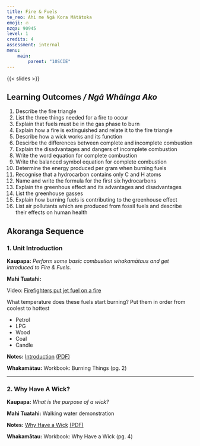 ```yaml
---
title: Fire & Fuels
te_reo: Ahi me Ngā Kora Mātātoka
emoji: 🔥
nzqa: 90945
level: 1
credits: 4
assessment: internal
menu:
    main:
        parent: "10SCIE"
---
```


{{< slides >}}

## Learning Outcomes _/ Ngā Whāinga Ako_ 

1. Describe the fire triangle
2. List the three things needed for a fire to occur
3. Explain that fuels must be in the gas phase to burn
4. Explain how a fire is extinguished and relate it to the fire triangle
5. Describe how a wick works and its function
6. Descirbe the differences between complete and incomplete combustion
7. Explain the disadvantages and dangers of incomplete combustion
8. Write the word equation for complete combustion
9. Write the balanced symbol equation for complete combustion
10. Determine the energy produced per gram when burning fuels
11. Recognise that a hydrocarbon contains only C and H atoms
12. Name and write the formula for the first six hydrocarbons
13. Explain the greenhous effect and its advantages and disadvantages
14. List the greenhouse gasses
15. Explain how burning fuels is contributing to the greenhouse effect
16. List air pollutants which are produced from fossil fuels and describe their effects on human health

## Akoranga Sequence

### 1. Unit Introduction

__Kaupapa:__ _Perform some basic combustion whakamātaus and get introduced to Fire & Fuels._

__Mahi Tuatahi:__

Video: [Firefighters put jet fuel on a fire](https://www.youtube.com/watch?v=UxC2OOSEPyQ)

What temperature does these fuels start burning? Put them in order from coolest to hottest

- Petrol
- LPG
- Wood
- Coal
- Candle

__Notes:__ [Introduction](slides/1-introduction/) [(PDF)](pdfs/1-introduction.pdf)

__Whakamātau:__ Workbook: Burning Things (pg. 2)

---

### 2. Why Have A Wick?

__Kaupapa:__ _What is the purpose of a wick?_

__Mahi Tuatahi:__ Walking water demonstration

__Notes:__ [Why Have a Wick](slides/2-why-have-a-wick/) [(PDF)](pdfs/2-why-have-a-wick.pdf)

__Whakamātau:__ Workbook: Why Have a Wick (pg. 4)
